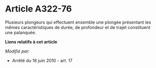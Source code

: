 # Article A322-76

Plusieurs plongeurs qui effectuent ensemble une plongée présentant les mêmes caractéristiques de durée, de profondeur et de
trajet constituent une palanquée.

**Liens relatifs à cet article**

_Modifié par_:

  - Arrêté du 18 juin 2010 - art. 17
